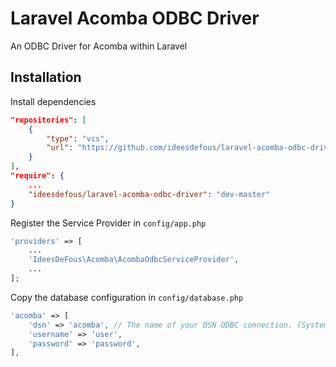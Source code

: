 # Laravel Acomba ODBC Driver
An ODBC Driver for Acomba within Laravel

## Installation

Install dependencies
```json
"repositories": [
    {
        "type": "vcs",
        "url": "https://github.com/ideesdefous/laravel-acomba-odbc-driver.git"
    }
],
"require": {
    ...
    "ideesdefous/laravel-acomba-odbc-driver": "dev-master"
}
```

Register the Service Provider in `config/app.php`
```php
'providers' => [
    ...
    'IdeesDeFous\Acomba\AcombaOdbcServiceProvider',
    ...
];
```

Copy the database configuration in `config/database.php`
```php
'acomba' => [
    'dsn' => 'acomba', // The name of your DSN ODBC connection. (System or User Data Source).
    'username' => 'user',
    'password' => 'password',
],
```
